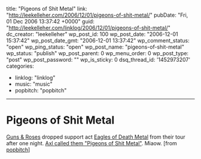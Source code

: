 title: "Pigeons of Shit Metal"
link: "http://leekelleher.com/2006/12/01/pigeons-of-shit-metal/"
pubDate: "Fri, 01 Dec 2006 13:37:42 +0000"
guid: "http://leekelleher.com/linklog/2006/12/01/pigeons-of-shit-metal/"
dc_creator: "leekelleher"
wp_post_id: 100
wp_post_date: "2006-12-01 15:37:42"
wp_post_date_gmt: "2006-12-01 13:37:42"
wp_comment_status: "open"
wp_ping_status: "open"
wp_post_name: "pigeons-of-shit-metal"
wp_status: "publish"
wp_post_parent: 0
wp_menu_order: 0
wp_post_type: "post"
wp_post_password: ""
wp_is_sticky: 0
dsq_thread_id: '1452973207'
categories:
  - linklog: "linklog"
  - music: "music"
  - popbitch: "popbitch"

---

# Pigeons of Shit Metal

<a href="http://www.newgnr.com/newgnr.html">Guns & Roses</a> dropped support act <a href="http://www.eaglesofdeathmetal.com/index.php?p=news_show&pnum=0&item=0#">Eagles of Death Metal</a> from their tour after one night. <a href="http://www.dose.ca/music/story.html?id=6d7531fe-6f2e-4ac5-b481-07fffa70fb9d&k=66714" >Axl called them "Pigeons of Shit Metal"</a>. Miaow. [from <a href="http://www.popbitch.com/">popbitch</a>]